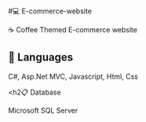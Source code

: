 #💻 E-commerce-website
<p>☕ Coffee Themed E-commerce website</p>

<h2>📝 Languages</h2>
<p>C#, Asp.Net MVC, Javascript, Html, Css</p>

<h2📋 Database</h2>
<p>Microsoft SQL Server</p>


